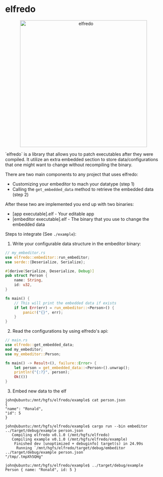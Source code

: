 # elfredo
<p align="center">
<img
    src="https://bit.ly/3eG4Q3a"
    width="408px" border="0" alt="elfredo">
<br>
</p>
`elfredo` is a library that allows you to patch executables after they were
compiled. It utilize an extra embedded section to store data/configurations
that one might want to change without recompiling the binary.

There are two main components to any project that uses elfredo:
* Customizing your embeditor to mach your datatype (step 1)
* Calling the `get_embedded_data` method to retrieve the embedded
data (step 2)
  
After these two are implemented you end up with two binaries:
* [app executable].elf - Your editable app
* [embeditor executable].elf - The binary that you use to change the embedded data


Steps to integrate (See `./example`):
1.   Write your configurable data structure in the embeditor binary:
```rust
// my_embeditor.rs
use elfredo::embeditor::run_embeditor;
use serde::{Deserialize, Serialize};

#[derive(Serialize, Deserialize, Debug)]
pub struct Person {
    name: String,
    id: u32,
}

fn main() {
    // This will print the embedded data if exists
    if let Err(err) = run_embeditor::<Person>() {
        panic!("{}", err);
    }
}
```

2. Read the configurations by using elfredo's api:
```rust
// main.rs
use elfredo::get_embedded_data;
mod my_embeditor;
use my_embeditor::Person;

fn main() -> Result<(), failure::Error> {
    let person = get_embedded_data::<Person>().unwrap();
    println!("{:?}", person);
    Ok(())
}

```
3. Embed new data to the elf
```shell
john@ubuntu:/mnt/hgfs/elfredo/example$ cat person.json
{
"name": "Ronald",
"id": 5
}

john@ubuntu:/mnt/hgfs/elfredo/example$ cargo run --bin embeditor ../target/debug/example person.json
   Compiling elfredo v0.1.0 (/mnt/hgfs/elfredo)
   Compiling example v0.1.0 (/mnt/hgfs/elfredo/example)
    Finished dev [unoptimized + debuginfo] target(s) in 24.99s
     Running `/mnt/hgfs/elfredo/target/debug/embeditor ../target/debug/example person.json`
"/tmp/.tmpXh5QHg"

john@ubuntu:/mnt/hgfs/elfredo/example$ ../target/debug/example
Person { name: "Ronald", id: 5 }
```
